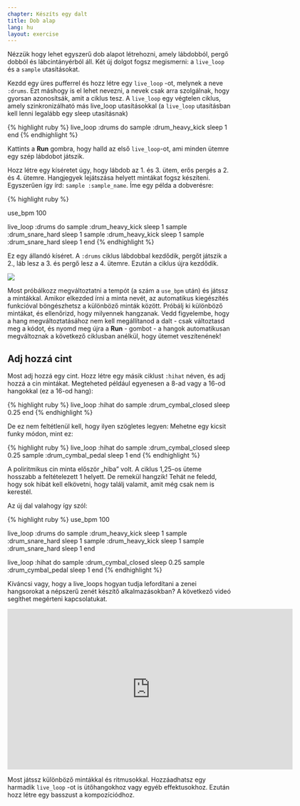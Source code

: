 ```yaml
---
chapter: Készíts egy dalt
title: Dob alap
lang: hu
layout: exercise
---
```


Nézzük hogy lehet egyszerű dob alapot létrehozni, amely lábdobból, pergő dobból és lábcintányérból áll. Két új dolgot fogsz megismerni: a  `live_loop` és a `sample` utasításokat.

Kezdd egy üres pufferrel és hozz létre egy  `live_loop` -ot, melynek a neve `:drums`. Ezt máshogy is el lehet nevezni, a nevek csak arra szolgálnak, hogy gyorsan azonosítsák, amit a ciklus tesz. A `live_loop` egy végtelen ciklus, amely szinkronizálható más live_loop utasításokkal (a `live_loop` utasításban kell lenni legalább egy sleep utasításnak)

{% highlight ruby %}
live_loop :drums do
  sample :drum_heavy_kick
  sleep 1
end
{% endhighlight %}

Kattints a **Run** gombra, hogy halld az első  `live_loop`-ot, ami minden ütemre egy szép lábdobot játszik.

Hozz létre egy kíséretet úgy, hogy lábdob az 1. és 3. ütem, erős pergés a 2. és 4. ütemre. Hangjegyek lejátszása helyett mintákat fogsz készíteni. Egyszerűen így írd:  `sample :sample_name`. Íme egy példa a dobverésre:

{% highlight ruby %}

use_bpm 100

live_loop :drums do
  sample :drum_heavy_kick
  sleep 1
  sample :drum_snare_hard
  sleep 1
  sample :drum_heavy_kick
  sleep 1
  sample :drum_snare_hard
  sleep 1
end
{% endhighlight %}

Ez egy állandó kíséret. A  `:drums` ciklus lábdobbal kezdődik, pergőt játszik a 2., láb lesz a 3. és pergő lesz a 4. ütemre. Ezután a ciklus újra kezdődik.

<img src="{{ '/assets/img/live_loop_hu.png' | prepend: site.baseurl}}">

Most próbálkozz megváltoztatni a tempót (a szám a `use_bpm` után) és játssz a mintákkal. Amikor elkezded írni a minta nevét, az automatikus kiegészítés funkcióval böngészhetsz a különböző minták között. Próbálj ki különböző mintákat, és ellenőrizd, hogy milyennek hangzanak.
Vedd figyelembe, hogy a hang megváltoztatásához nem kell megállítanod a dalt - csak változtasd meg a kódot, és nyomd meg újra a **Run** - gombot - a hangok automatikusan megváltoznak a következő ciklusban anélkül, hogy ütemet veszítenének!

## Adj hozzá cint

Most adj hozzá egy cint. Hozz létre egy másik ciklust  `:hihat` néven, és adj hozzá a cin mintákat. Megteheted például egyenesen a 8-ad vagy a 16-od hangokkal (ez a 16-od hang):

{% highlight ruby %}
live_loop :hihat do
  sample :drum_cymbal_closed
  sleep 0.25
end
{% endhighlight %}

De ez nem feltétlenül kell, hogy ilyen szögletes legyen: Mehetne egy kicsit funky módon, mint ez:

{% highlight ruby %}
live_loop :hihat do
  sample :drum_cymbal_closed
  sleep 0.25
  sample :drum_cymbal_pedal
  sleep 1
end
{% endhighlight %}

A poliritmikus cin minta először „hiba” volt. A ciklus 1,25-os üteme hosszabb a feltételezett 1 helyett. De remekül hangzik! Tehát ne feledd, hogy sok hibát kell elkövetni, hogy találj valamit, amit még csak nem is kerestél.

Az új dal valahogy így szól:

{% highlight ruby %}
use_bpm 100

live_loop :drums do
  sample :drum_heavy_kick
  sleep 1
  sample :drum_snare_hard
  sleep 1
  sample :drum_heavy_kick
  sleep 1
  sample :drum_snare_hard
  sleep 1
end

live_loop :hihat do
  sample :drum_cymbal_closed
  sleep 0.25
  sample :drum_cymbal_pedal
  sleep 1
end
{% endhighlight %}

Kíváncsi vagy, hogy a live_loops hogyan tudja lefordítani a zenei hangsorokat a népszerű zenét készítő alkalmazásokban? A következő videó segíthet megérteni kapcsolatukat.

<iframe width="640" height="360" src="https://www.youtube.com/embed/iFMNOb33_KM?rel=0&amp;controls=0&amp;showinfo=0" frameborder="0" allowfullscreen></iframe>

Most játssz különböző mintákkal és ritmusokkal. Hozzáadhatsz egy harmadik  `live_loop` -ot is ütőhangokhoz vagy egyéb effektusokhoz. Ezután hozz létre egy basszust a kompozíciódhoz.
